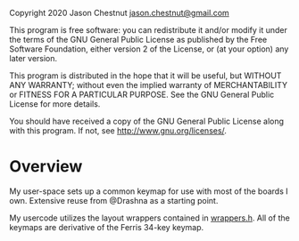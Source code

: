 Copyright 2020 Jason Chestnut <jason.chestnut@gmail.com>

This program is free software: you can redistribute it and/or modify
it under the terms of the GNU General Public License as published by
the Free Software Foundation, either version 2 of the License, or
(at your option) any later version.

This program is distributed in the hope that it will be useful,
but WITHOUT ANY WARRANTY; without even the implied warranty of
MERCHANTABILITY or FITNESS FOR A PARTICULAR PURPOSE.  See the
GNU General Public License for more details.

You should have received a copy of the GNU General Public License
along with this program.  If not, see <http://www.gnu.org/licenses/>.

# Overview

My user-space sets up a common keymap for use with most of the boards I own. Extensive reuse from @Drashna as a starting point.

My usercode utilizes the layout wrappers contained in [wrappers.h](wrappers.h). All of the keymaps are derivative of the Ferris 34-key keymap.
